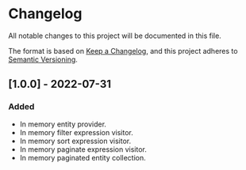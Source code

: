 # Changelog

All notable changes to this project will be documented in this file.

The format is based on [Keep a Changelog](https://keepachangelog.com/en/1.0.0/),
and this project adheres to [Semantic Versioning](https://semver.org/spec/v2.0.0.html).

## [1.0.0] - 2022-07-31

### Added

- In memory entity provider.
- In memory filter expression visitor.
- In memory sort expression visitor.
- In memory paginate expression visitor.
- In memory paginated entity collection.
